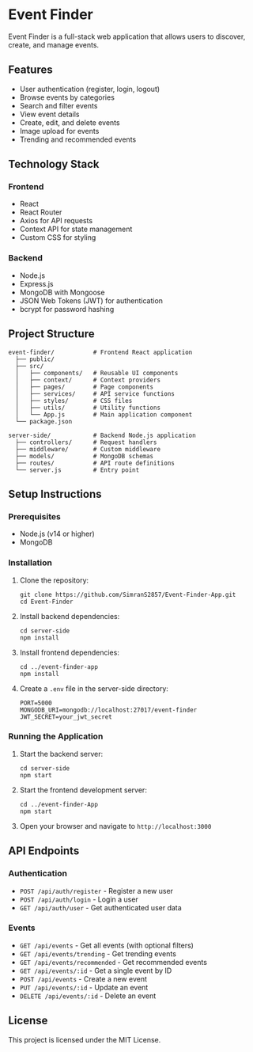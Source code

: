 # Event Finder

Event Finder is a full-stack web application that allows users to discover, create, and manage events. 

## Features

- User authentication (register, login, logout)
- Browse events by categories
- Search and filter events
- View event details
- Create, edit, and delete events
- Image upload for events
- Trending and recommended events

## Technology Stack

### Frontend
- React
- React Router
- Axios for API requests
- Context API for state management
- Custom CSS for styling

### Backend
- Node.js
- Express.js
- MongoDB with Mongoose
- JSON Web Tokens (JWT) for authentication
- bcrypt for password hashing

## Project Structure

```
event-finder/           # Frontend React application
  ├── public/
  ├── src/
  │   ├── components/   # Reusable UI components
  │   ├── context/      # Context providers
  │   ├── pages/        # Page components
  │   ├── services/     # API service functions
  │   ├── styles/       # CSS files
  │   ├── utils/        # Utility functions
  │   └── App.js        # Main application component
  └── package.json

server-side/            # Backend Node.js application
  ├── controllers/      # Request handlers
  ├── middleware/       # Custom middleware
  ├── models/           # MongoDB schemas
  ├── routes/           # API route definitions
  └── server.js         # Entry point
```

## Setup Instructions

### Prerequisites
- Node.js (v14 or higher)
- MongoDB

### Installation

1. Clone the repository:
   ```
   git clone https://github.com/SimranS2857/Event-Finder-App.git
   cd Event-Finder
   ```

2. Install backend dependencies:
   ```
   cd server-side
   npm install
   ```

3. Install frontend dependencies:
   ```
   cd ../event-finder-app
   npm install
   ```

4. Create a `.env` file in the server-side directory:
   ```
   PORT=5000
   MONGODB_URI=mongodb://localhost:27017/event-finder
   JWT_SECRET=your_jwt_secret
   ```

### Running the Application

1. Start the backend server:
   ```
   cd server-side
   npm start
   ```

2. Start the frontend development server:
   ```
   cd ../event-finder-App
   npm start
   ```

3. Open your browser and navigate to `http://localhost:3000`

## API Endpoints

### Authentication
- `POST /api/auth/register` - Register a new user
- `POST /api/auth/login` - Login a user
- `GET /api/auth/user` - Get authenticated user data

### Events
- `GET /api/events` - Get all events (with optional filters)
- `GET /api/events/trending` - Get trending events
- `GET /api/events/recommended` - Get recommended events
- `GET /api/events/:id` - Get a single event by ID
- `POST /api/events` - Create a new event
- `PUT /api/events/:id` - Update an event
- `DELETE /api/events/:id` - Delete an event

## License

This project is licensed under the MIT License. 
